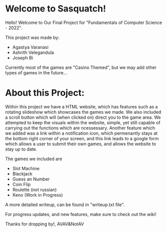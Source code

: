 # Welcome to Sasquatch!

Hello! Welcome to Our Final Project for "Fundamentals of Computer Science - 2022".

This project was made by:
-  Agastya Varanasi
-  Ashrith Velegandula
-  Joseph Bi

Currently most of the games are "Casino Themed", but we may add other types of games in the future...
  
  

# About this Project:

Within this project we have a HTML website, which has features such as a rotating slideshow which showcases the games we made. We also included a scroll button which will (when clicked on) direct you to the game area. We attempted to keep the visuals within the website, simple, yet still capable of carrying out the functions which are ncessessary. Another feature which we added was a link within a notification icon, which permenantly stays at the bottom right corner of your screen, and this link leads to a google form which allows a user to submit their own games, and allows the website to stay up to date.

The games we included are
- Slot Machine
- Blackjack
- Guess an Number
- Coin Flip
- Roulette (not russian)
- Keno (Work in Progress)

A more detailed writeup, can be found in "writeup.txt file".

For progress updates, and new features, make sure to check out the wiki!


Thanks for dropping by!,
AVAV&NotAV
